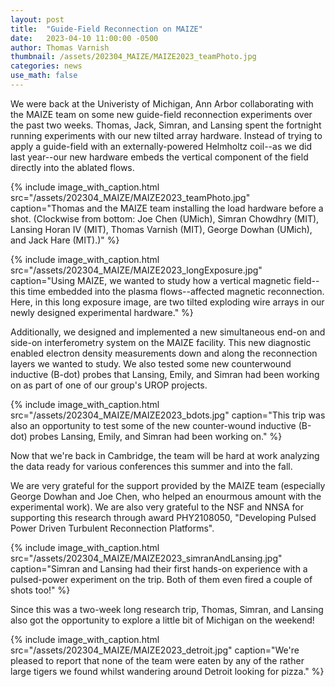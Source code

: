 ```yaml
---
layout: post
title:  "Guide-Field Reconnection on MAIZE"
date:   2023-04-10 11:00:00 -0500
author: Thomas Varnish
thumbnail: /assets/202304_MAIZE/MAIZE2023_teamPhoto.jpg
categories: news
use_math: false
---
```


We were back at the Univeristy of Michigan, Ann Arbor collaborating with the MAIZE team on some new guide-field reconnection experiments over the past two weeks. Thomas, Jack, Simran, and Lansing spent the fortnight running experiments with our new tilted array hardware. Instead of trying to apply a guide-field with an externally-powered Helmholtz coil--as we did last year--our new hardware embeds the vertical component of the field directly into the ablated flows.

{% include image_with_caption.html 
    src="/assets/202304_MAIZE/MAIZE2023_teamPhoto.jpg" 
    caption="Thomas and the MAIZE team installing the load hardware before a shot. (Clockwise from bottom: Joe Chen (UMich), Simran Chowdhry (MIT), Lansing Horan IV (MIT), Thomas Varnish (MIT), George Dowhan (UMich), and Jack Hare (MIT).)"
%}

{% include image_with_caption.html 
    src="/assets/202304_MAIZE/MAIZE2023_longExposure.jpg" 
    caption="Using MAIZE, we wanted to study how a vertical magnetic field--this time embedded into the plasma flows--affected magnetic reconnection. Here, in this long exposure image, are two tilted exploding wire arrays in our newly designed experimental hardware."
%}

Additionally, we designed and implemented a new simultaneous end-on and side-on interferometry system on the MAIZE facility. This new diagnostic enabled electron density measurements down and along the reconnection layers we wanted to study. We also tested some new counterwound inductive (B-dot) probes that Lansing, Emily, and Simran had been working on as part of one of our group's UROP projects.

{% include image_with_caption.html 
    src="/assets/202304_MAIZE/MAIZE2023_bdots.jpg"
    caption="This trip was also an opportunity to test some of the new counter-wound inductive (B-dot) probes Lansing, Emily, and Simran had been working on."
%}


Now that we're back in Cambridge, the team will be hard at work analyzing the data ready for various conferences this summer and into the fall.

We are very grateful for the support provided by the MAIZE team (especially George Dowhan and Joe Chen, who helped an enourmous amount with the experimental work). We are also very grateful to the NSF and NNSA for supporting this research through award PHY2108050, "Developing Pulsed Power Driven Turbulent Reconnection Platforms".

{% include image_with_caption.html 
    src="/assets/202304_MAIZE/MAIZE2023_simranAndLansing.jpg"
    caption="Simran and Lansing had their first hands-on experience with a pulsed-power experiment on the trip. Both of them even fired a couple of shots too!"
%}

Since this was a two-week long research trip, Thomas, Simran, and Lansing also got the opportunity to explore a little bit of Michigan on the weekend!

{% include image_with_caption.html 
    src="/assets/202304_MAIZE/MAIZE2023_detroit.jpg"
    caption="We're pleased to report that none of the team were eaten by any of the rather large tigers we found whilst wandering around Detroit looking for pizza."
%}
